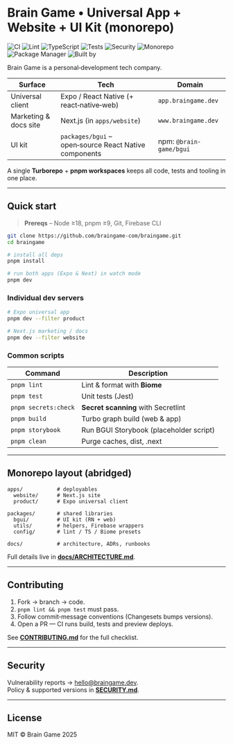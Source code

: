 # Brain Game • Universal App + Website + UI Kit (monorepo)

<!-- Enterprise-grade project badges -->
![CI](https://img.shields.io/badge/CI-passing-brightgreen?style=flat-square&logo=github)
![Lint](https://img.shields.io/badge/Lint-biome-60a5fa?style=flat-square&logo=eslint)
![TypeScript](https://img.shields.io/badge/TypeScript-strict-3178c6?style=flat-square&logo=typescript)
![Tests](https://img.shields.io/badge/tests-passing-brightgreen?style=flat-square&logo=jest)
![Security](https://img.shields.io/badge/security-secretlint-critical?style=flat-square&logo=shield)
![Monorepo](https://img.shields.io/badge/monorepo-turborepo-ef4444?style=flat-square&logo=turborepo)
![Package Manager](https://img.shields.io/badge/package%20manager-pnpm-f69220?style=flat-square&logo=pnpm)
![Built by](https://img.shields.io/badge/Built%20by-Brain%20Game-8a2be2?style=flat-square&logo=react)

Brain Game is a personal‑development tech company.

| Surface | Tech | Domain |
|---------|------|--------|
| Universal client | Expo / React Native (+ react‑native‑web) | `app.braingame.dev` |
| Marketing & docs site | Next.js (in `apps/website`) | `www.braingame.dev` |
| UI kit | `packages/bgui` – open‑source React Native components | npm: `@brain-game/bgui` |

A single **Turborepo** + **pnpm workspaces** keeps all code, tests and tooling in one place.

---

## Quick start

> **Prereqs** – Node ≥18, pnpm ≥9, Git, Firebase CLI

```bash
git clone https://github.com/braingame-com/braingame.git
cd braingame

# install all deps
pnpm install

# run both apps (Expo & Next) in watch mode
pnpm dev
```

### Individual dev servers

```bash
# Expo universal app
pnpm dev --filter product

# Next.js marketing / docs
pnpm dev --filter website
```

### Common scripts

| Command | Description |
|---------|-------------|
| `pnpm lint` | Lint & format with **Biome** |
| `pnpm test` | Unit tests (Jest) |
| `pnpm secrets:check` | **Secret scanning** with Secretlint |
| `pnpm build` | Turbo graph build (web & app) |
| `pnpm storybook` | Run BGUI Storybook (placeholder script) |
| `pnpm clean` | Purge caches, dist, .next |

---

## Monorepo layout (abridged)

```
apps/           # deployables
  website/      # Next.js site
  product/      # Expo universal client

packages/       # shared libraries
  bgui/         # UI kit (RN + web)
  utils/        # helpers, Firebase wrappers
  config/       # lint / TS / Biome presets

docs/           # architecture, ADRs, runbooks
```

Full details live in **[docs/ARCHITECTURE.md](docs/ARCHITECTURE.md)**.

---

## Contributing

1. Fork → branch → code.  
2. `pnpm lint && pnpm test` must pass.  
3. Follow commit‑message conventions (Changesets bumps versions).  
4. Open a PR — CI runs build, tests and preview deploys.

See **[CONTRIBUTING.md](CONTRIBUTING.md)** for the full checklist.

---

## Security

Vulnerability reports → hello@braingame.dev.  
Policy & supported versions in **[SECURITY.md](SECURITY.md)**.

---

## License

MIT © Brain Game 2025

